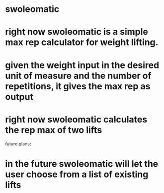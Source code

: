 # swoleomatic
# right now swoleomatic is a simple max rep calculator for weight lifting.
# given the weight input in the desired unit of measure and the number of repetitions, it gives the max rep as output
# right now swoleomatic calculates the rep max of two lifts

future plans:
# in the future swoleomatic will let the user choose from a list of existing lifts
